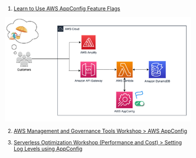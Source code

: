 1. [Learn to Use AWS AppConfig Feature Flags](https://catalog.us-east-1.prod.workshops.aws/workshops/2ee2fc71-0618-479c-86dd-1d5fb168eb20/en-US)

  <img src="./images/appconfig.png" title="appconfig.png" width="900"/>

2. [AWS Management and Governance Tools Workshop > AWS AppConfig](https://mng.workshop.aws/appconfig.html)

3. [Serverless Optimization Workshop (Performance and Cost) > Setting Log Levels using AppConfig](https://catalog.us-east-1.prod.workshops.aws/workshops/2d960419-7d15-44e7-b540-fd3ebeb7ce2e/en-US/log-tuning)